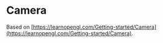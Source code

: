 # Camera

Based on [https://learnopengl.com/Getting-started/Camera](https://learnopengl.com/Getting-started/Camera).
